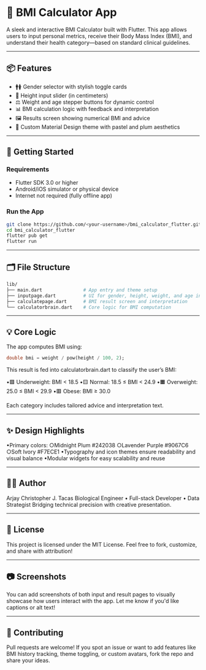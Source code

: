 # 🧮 BMI Calculator App

A sleek and interactive BMI Calculator built with Flutter. This app allows users to input personal metrics, receive their Body Mass Index (BMI), and understand their health category—based on standard clinical guidelines.

---

## 📦 Features

- 🚹🚺 Gender selector with stylish toggle cards
- 📏 Height input slider (in centimeters)
- ⚖️ Weight and age stepper buttons for dynamic control
- 📊 BMI calculation logic with feedback and interpretation
- 🖼️ Results screen showing numerical BMI and advice
- 🎨 Custom Material Design theme with pastel and plum aesthetics

---

## 🚀 Getting Started

### Requirements

- Flutter SDK 3.0 or higher
- Android/iOS simulator or physical device
- Internet not required (fully offline app)

### Run the App

```bash
git clone https://github.com/<your-username>/bmi_calculator_flutter.git
cd bmi_calculator_flutter
flutter pub get
flutter run
```

---

## 🗂️ File Structure
```bash
lib/
├── main.dart               # App entry and theme setup
├── inputpage.dart          # UI for gender, height, weight, and age inputs
├── calculatepage.dart      # BMI result screen and interpretation
└── calculatorbrain.dart    # Core logic for BMI computation
```

---

## 💡 Core Logic
The app computes BMI using:
```dart
double bmi = weight / pow(height / 100, 2);
```
This result is fed into calculatorbrain.dart to classify the user’s BMI:

•🟩 Underweight: BMI < 18.5
•🟨 Normal: 18.5 ≤ BMI < 24.9
•🟧 Overweight: 25.0 ≤ BMI < 29.9
•🟥 Obese: BMI ≥ 30.0

Each category includes tailored advice and interpretation text.

---

## ✨ Design Highlights

•Primary colors:
    ○Midnight Plum #242038
    ○Lavender Purple #9067C6
    ○Soft Ivory #F7ECE1
•Typography and icon themes ensure readability and visual balance
•Modular widgets for easy scalability and reuse

---

## 🧑‍💻 Author
Arjay Christopher J. Tacas Biological Engineer • Full-stack Developer • Data Strategist Bridging technical precision with creative presentation.

---

## 📄 License
This project is licensed under the MIT License. Feel free to fork, customize, and share with attribution!

---

## 📷 Screenshots
You can add screenshots of both input and result pages to visually showcase how users interact with the app. Let me know if you'd like captions or alt text!

---

## 🤝 Contributing
Pull requests are welcome! If you spot an issue or want to add features like BMI history tracking, theme toggling, or custom avatars, fork the repo and share your ideas.